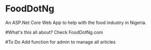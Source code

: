 # FoodDotNg
An ASP.Net Core Web App to help with the food industry in Nigeria.

#What's this all about?
Check FoodDotNg.com

#To Do
Add function for admin to manage all articles
